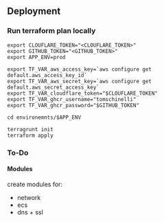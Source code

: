 ## Deployment


### Run terraform plan locally
```shell
export CLOUFLARE_TOKEN="<CLOUFLARE_TOKEN>"
export GITHUB_TOKEN="<GITHUB_TOKEN>"
export APP_ENV=prod

export TF_VAR_aws_access_key=`aws configure get default.aws_access_key_id`
export TF_VAR_aws_secret_key=`aws configure get default.aws_secret_access_key`
export TF_VAR_cloudflare_token="$CLOUFLARE_TOKEN"
export TF_VAR_ghcr_username="tomschinelli"
export TF_VAR_ghcr_password="$GITHUB_TOKEN"

cd environemnts/$APP_ENV

terragrunt init 
terraform apply
```

### To-Do

#### Modules
create modules for: 

- network
- ecs
- dns + ssl